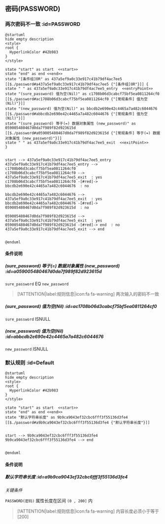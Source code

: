 ## 密码(PASSWORD) <!-- {docsify-ignore-all} -->

   

### 两次密码不一致 :id=PASSWORD

```plantuml
@startuml
hide empty description
<style>
root {
  HyperlinkColor #42b983
}
</style>

state "start" as start  <<start>>
state "end" as end <<end>>
state "[条件组]OR" as 437a5ef9a0c33e917c41b79df4ac7ee5 [[$./password#a437a5ef9a0c33e917c41b79df4ac7ee5 {"[条件组]OR"}]] {
state " " as 437a5ef9a0c33e917c41b79df4ac7ee5_entry  <<entryPoint>>
state "(sure_password) 值为空(Nil)" as c1708b06d3cabcf75bf5ea0811264cf0 [[$./password#ac1708b06d3cabcf75bf5ea0811264cf0 {"[常规条件] 值为空(Nil)"}]]
state "(new_password) 值为空(Nil)" as bbcdb2e690e42c4465a7a482c6044676 [[$./password#abbcdb2e690e42c4465a7a482c6044676 {"[常规条件] 值为空(Nil)"}]]
state "(sure_password) 等于(=) 数据对象属性 (new_password)" as 059005480467d0da7f989f82d923615d [[$./password#a059005480467d0da7f989f82d923615d {"[常规条件] 等于(=) 数据对象属性 (new_password)"}]]
state " " as 437a5ef9a0c33e917c41b79df4ac7ee5_exit  <<exitPoint>>
}


start --> 437a5ef9a0c33e917c41b79df4ac7ee5_entry 
437a5ef9a0c33e917c41b79df4ac7ee5_entry --> c1708b06d3cabcf75bf5ea0811264cf0 
c1708b06d3cabcf75bf5ea0811264cf0 --> 437a5ef9a0c33e917c41b79df4ac7ee5_exit  : yes
c1708b06d3cabcf75bf5ea0811264cf0 -[#red]-> bbcdb2e690e42c4465a7a482c6044676  : no

bbcdb2e690e42c4465a7a482c6044676 --> 437a5ef9a0c33e917c41b79df4ac7ee5_exit  : yes
bbcdb2e690e42c4465a7a482c6044676 -[#red]-> 059005480467d0da7f989f82d923615d  : no

059005480467d0da7f989f82d923615d --> 437a5ef9a0c33e917c41b79df4ac7ee5_exit  : yes
059005480467d0da7f989f82d923615d -[#red]-> end  : no
437a5ef9a0c33e917c41b79df4ac7ee5_exit --> end 


@enduml
```

#### 条件说明

##### (sure_password) 等于(=) 数据对象属性 (new_password) :id=a059005480467d0da7f989f82d923615d



`sure_password` EQ  `new_password`

> [!ATTENTION|label:规则信息|icon:fa fa-warning]
> 两次输入的密码不一致


##### (sure_password) 值为空(Nil) :id=ac1708b06d3cabcf75bf5ea0811264cf0



`sure_password` ISNULL 

##### (new_password) 值为空(Nil) :id=abbcdb2e690e42c4465a7a482c6044676



`new_password` ISNULL 


### 默认规则 :id=Default

```plantuml
@startuml
hide empty description
<style>
root {
  HyperlinkColor #42b983
}
</style>

state "start" as start  <<start>>
state "end" as end <<end>>
state "默认字符串长度" as 9b9ca9043ef32cbc6fff3f55136d3fe4 [[$./password#a9b9ca9043ef32cbc6fff3f55136d3fe4 {"默认字符串长度"}]]


start --> 9b9ca9043ef32cbc6fff3f55136d3fe4 
9b9ca9043ef32cbc6fff3f55136d3fe4 --> end 


@enduml
```

#### 条件说明

##### 默认字符串长度 :id=a9b9ca9043ef32cbc6fff3f55136d3fe4


*关键条件*


`PASSWORD(密码)` 属性长度在区间 `(0 , 200]` 内

> [!ATTENTION|label:规则信息|icon:fa fa-warning]
> 内容长度必须小于等于[200]







